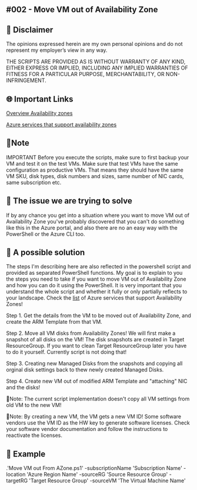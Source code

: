 
## #002 - Move VM out of Availability Zone

## 🚨 Disclaimer
The opinions expressed herein are my own personal opinions and do not represent my employer’s view in any way.

THE SCRIPTS ARE PROVIDED AS IS WITHOUT WARRANTY OF ANY KIND, EITHER EXPRESS OR IMPLIED, INCLUDING ANY IMPLIED WARRANTIES OF FITNESS FOR A PARTICULAR PURPOSE, MERCHANTABILITY, OR NON-INFRINGEMENT.


## 🌐 Important Links 

[Overview Availability zones](https://docs.microsoft.com/en-us/azure/availability-zones/az-overview#availability-zones)

[Azure services that support availability zones](https://docs.microsoft.com/en-us/azure/availability-zones/az-region)

## 📢Note
IMPORTANT Before you execute the scripts, make sure to first backup your VM and test it on the test VMs. Make sure that test VMs have the same configuration as productive VMs. That means they should have the same VM SKU, disk types, disk numbers and sizes, same number of NIC cards, same subscription etc. 


## 🤔 The issue we are trying to solve
If by any chance you get into a situation where you want to move VM out of Availability Zone you've probably discovered that you can't do something like this in the Azure portal, and also there are no an easy way with the PowerShell or the Azure CLI too.


## 💪 A possible solution
The steps I'm describing here are also reflected in the powershell script and provided as separated PowerShell functions. My goal is to explain to you the steps you need to take if you want to move VM out of Availability Zone and how you can do it using the PowerShell. It is very important that you understand the whole script and whether it fully or only partially reflects to your landscape. 
Check the [list](https://docs.microsoft.com/en-us/azure/availability-zones/az-region) of  Azure services that support Availability Zones!

Step 1.
Get the details from the VM to be moved out of Availability Zone, and create the ARM Template from that VM.

Step 2. 
Move all VM disks from Availability Zones! We will first make a snapshot of all disks on the VM! The disk snapshots are created in Target ResourceGroup. If you want to clean Target ResourceGroup later you have to do it yourself. Currently script is not doing that!

Step 3.
Creating new Managed Disks from the snapshots and copying all orginal disk settings back to thew newly created Managed Disks.

Step 4.
Create new VM out of modified ARM Template and "attaching" NIC and the disks!

📢Note: The current script implementation doesn't copy all VM settings from old VM to the new VM!

📢Note: By creating a new VM, the VM gets a new VM ID! Some software vendors use the VM ID as the HW key to generate software licenses. Check your software vendor documentation and follow the instructions to reactivate the licenses.

## 🚀 Example

.\'Move VM out From AZone.ps1' -subscriptionName 'Subscription Name' -location 'Azure Region Name' -sourceRG 'Source Resource Group' -targetRG 'Target Resource Group' -sourceVM 'The Virtual Machine Name'
